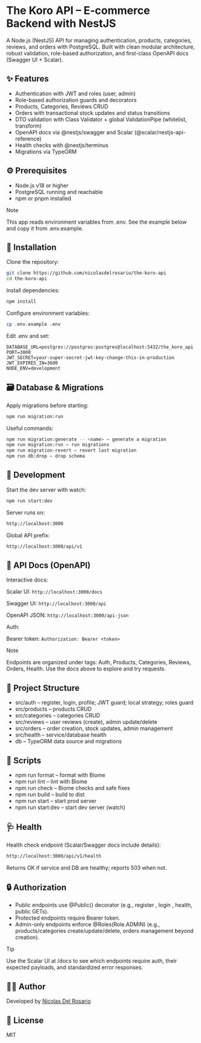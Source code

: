 # The Koro API – E‑commerce Backend with NestJS

A Node.js (NestJS) API for managing authentication, products, categories, reviews, and orders with PostgreSQL. Built with clean modular architecture, robust validation, role-based authorization, and first-class OpenAPI docs (Swagger UI + Scalar).

## ✨ Features

- Authentication with JWT and roles (user, admin)
- Role-based authorization guards and decorators
- Products, Categories, Reviews CRUD
- Orders with transactional stock updates and status transitions
- DTO validation with Class Validator + global ValidationPipe (whitelist, transform)
- OpenAPI docs via @nestjs/swagger and Scalar (@scalar/nestjs-api-reference)
- Health checks with @nestjs/terminus
- Migrations via TypeORM


## ⚙️ Prerequisites

- Node.js v18 or higher
- PostgreSQL running and reachable
- npm or pnpm installed

> [!NOTE] 
> This app reads environment variables from .env. See the example below and copy it from .env.example.


## 🚀 Installation

Clone the repository:

```bash
git clone https://github.com/nicolasdelrosario/the-koro-api
cd the-koro-api
```

Install dependencies:

```bash
npm install
```

Configure environment variables:

```bash
cp .env.example .env
```

Edit .env and set:

```
DATABASE_URL=postgres://postgres:postgres@localhost:5432/the_koro_api
PORT=3000
JWT_SECRET=your-super-secret-jwt-key-change-this-in-production
JWT_EXPIRES_IN=3600
NODE_ENV=development
```

## 🗃️ Database & Migrations

Apply migrations before starting:

```bash
npm run migration:run
```

Useful commands:

```bash
npm run migration:generate -- <name> – generate a migration
npm run migration:run – run migrations
npm run migration-revert – revert last migration
npm run db:drop – drop schema
```

## 🧪 Development

Start the dev server with watch:

```bash
npm run start:dev
```

Server runs on:

```bash
http://localhost:3000
```

Global API prefix:

```bash
http://localhost:3000/api/v1
```

## 📘 API Docs (OpenAPI)

Interactive docs:

Scalar UI: `http://localhost:3000/docs`

Swagger UI: `http://localhost:3000/api`

OpenAPI JSON: `http://localhost:3000/api-json`


Auth:

Bearer token: `Authorization: Bearer <token>`


> [!NOTE] 
> Endpoints are organized under tags: Auth, Products, Categories, Reviews, Orders, Health. Use the docs above to explore and try requests.


## 🧱 Project Structure

- src/auth – register, login, profile; JWT guard; local strategy; roles guard
- src/products – products CRUD
- src/categories – categories CRUD
- src/reviews – user reviews (create), admin update/delete
- src/orders – order creation, stock updates, admin management
- src/health – service/database health
- db – TypeORM data source and migrations

## 📜 Scripts

- npm run format – format with Biome
- npm run lint – lint with Biome
- npm run check – Biome checks and safe fixes
- npm run build – build to dist
- npm run start – start prod server
- npm run start:dev – start dev server (watch)


## 🩺 Health

Health check endpoint (Scalar/Swagger docs include details):

```bash
http://localhost:3000/api/v1/health
```

Returns OK if service and DB are healthy; reports 503 when not.

## 🔒 Authorization

- Public endpoints use @Public() decorator (e.g., register , login , health, public GETs).
- Protected endpoints require Bearer token.
- Admin-only endpoints enforce @Roles(Role.ADMIN) (e.g., products/categories create/update/delete, orders management beyond creation).

> [!TIP]
> Use the Scalar UI at /docs to see which endpoints require auth, their expected payloads, and standardized error responses.


## 🧑‍💻 Author

Developed by [Nicolas Del Rosario](https://github.com/nicolasdelrosario)

## 📜 License

MIT